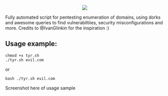 <p align=center>

  <img src="https://user-images.githubusercontent.com/44981946/153040087-b9592664-e53e-4cd1-8d65-ada8d941055f.png"/>

<p align="center">



Fully automated script for pentesting enumeration of domains, using dorks and awesome queries to find vulnerabiltiies, security misconfigurations and more.
  Credits to @IvanGlinkin for the inspiration :)

Usage example:
--------------
```
chmod +x tyr.sh
./tyr.sh evil.com
```
or
```
bash ./tyr.sh evil.com
```

Screenshot here of usage sample

  
</p>


